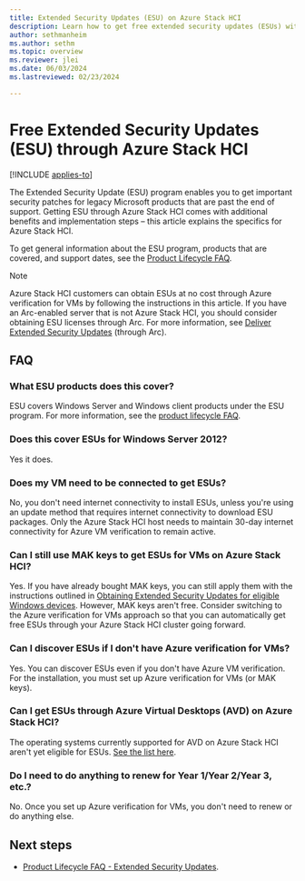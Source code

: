 ```yaml
---
title: Extended Security Updates (ESU) on Azure Stack HCI
description: Learn how to get free extended security updates (ESUs) with Azure VM verification on Azure Stack HCI.
author: sethmanheim
ms.author: sethm
ms.topic: overview
ms.reviewer: jlei
ms.date: 06/03/2024
ms.lastreviewed: 02/23/2024

---
```


# Free Extended Security Updates (ESU) through Azure Stack HCI

[!INCLUDE [applies-to](../../includes/hci-applies-to-23h2-22h2.md)]

The Extended Security Update (ESU) program enables you to get important security patches for legacy Microsoft products that are past the end of support. Getting ESU through Azure Stack HCI comes with additional benefits and implementation steps – this article explains the specifics for Azure Stack HCI.

To get general information about the ESU program, products that are covered, and support dates, see the [Product Lifecycle FAQ](/lifecycle/faq/extended-security-updates#esu-availability-and-end-dates).

> [!NOTE]
> Azure Stack HCI customers can obtain ESUs at no cost through Azure verification for VMs by following the instructions in this article. If you have an Arc-enabled server that is not Azure Stack HCI, you should consider obtaining ESU licenses through Arc. For more information, see [Deliver Extended Security Updates](/azure/azure-arc/servers/deliver-extended-security-updates) (through Arc).

## FAQ

### What ESU products does this cover?

ESU covers Windows Server and Windows client products under the ESU program. For more information, see the [product lifecycle FAQ](/lifecycle/faq/extended-security-updates#esu-availability-and-end-dates).

### Does this cover ESUs for Windows Server 2012?

Yes it does.

### Does my VM need to be connected to get ESUs?

No, you don't need internet connectivity to install ESUs, unless you're using an update method that requires internet connectivity to download ESU packages. Only the Azure Stack HCI host needs to maintain 30-day internet connectivity for Azure VM verification to remain active.

### Can I still use MAK keys to get ESUs for VMs on Azure Stack HCI?

Yes. If you have already bought MAK keys, you can still apply them with the instructions outlined in [Obtaining Extended Security Updates for eligible Windows devices](https://techcommunity.microsoft.com/t5/windows-it-pro-blog/obtaining-extended-security-updates-for-eligible-windows-devices/ba-p/1167091). However, MAK keys aren't free. Consider switching to the Azure verification for VMs approach so that you can automatically get free ESUs through your Azure Stack HCI cluster going forward.

### Can I discover ESUs if I don't have Azure verification for VMs?

Yes. You can discover ESUs even if you don't have Azure VM verification. For the installation, you must set up Azure verification for VMs (or MAK keys).

### Can I get ESUs through Azure Virtual Desktops (AVD) on Azure Stack HCI?

The operating systems currently supported for AVD on Azure Stack HCI aren't yet eligible for ESUs. [See the list here](/azure/virtual-desktop/azure-stack-hci-faq#what-session-host-operating-system-images-does-this-feature-support-).

### Do I need to do anything to renew for Year 1/Year 2/Year 3, etc.?

No. Once you set up Azure verification for VMs, you don't need to renew or do anything else.

## Next steps

- [Product Lifecycle FAQ - Extended Security Updates](/lifecycle/faq/extended-security-updates#esu-availability-and-end-dates).
